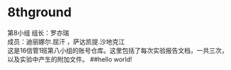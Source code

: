 ﻿# 8thground
第8小组 组长：罗亦瑞  
成员：迪丽娜尔.屈汗 ，萨达凯提.沙地克江  
这是16信管1班第八小组的账号仓库。这里包括了每次实验报告文档，一共三次，以及实验中产生的附加文件。
##hello world!  
